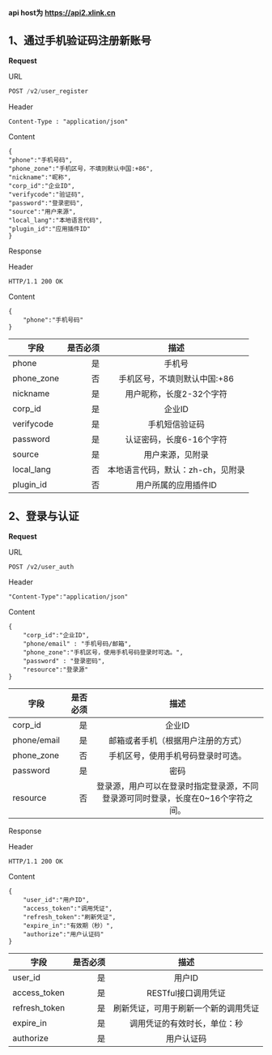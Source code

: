 **api host为 https://api2.xlink.cn**

## 1、通过手机验证码注册新账号

**Request**

URL

```java
POST /v2/user_register
```
Header
```
Content-Type : "application/json"
```
Content
```
{
"phone":"手机号码",
"phone_zone":"手机区号，不填则默认中国:+86",
"nickname":"昵称",
"corp_id":"企业ID",
"verifycode":"验证码",
"password":"登录密码",
"source":"用户来源",
"local_lang":"本地语言代码",
"plugin_id":"应用插件ID"
}
```
Response

Header
```
HTTP/1.1 200 OK
```
Content
```
{
    "phone":"手机号码"
}
```
|字段	|是否必须	|描述|
| --------   | -----:   | :----: |
|phone	|是	|手机号|
|phone_zone	|否	|手机区号，不填则默认中国:+86|
|nickname	|是	|用户昵称，长度2-32个字符|
|corp_id	|是	|企业ID|
|verifycode	|是	|手机短信验证码|
|password	|是	|认证密码，长度6-16个字符|
|source	|是	|用户来源，见附录|
|local_lang	|否	|本地语言代码，默认：zh-ch，见附录|
|plugin_id	|否	|用户所属的应用插件ID|


## 2、登录与认证
**Request**

URL
```
POST /v2/user_auth
```
Header
```
"Content-Type":"application/json"
```
Content
```
{
    "corp_id":"企业ID",
    "phone/email" : "手机号码/邮箱",
	"phone_zone":"手机区号，使用手机号码登录时可选。",
    "password" : "登录密码",
	"resource":"登录源"
}
```

|字段	|是否必须	|描述|
| --------   | -----:   | :----: |
|corp_id	|是	|企业ID|
|phone/email	|是	|邮箱或者手机（根据用户注册的方式）|
|phone_zone	|否	|手机区号，使用手机号码登录时可选。|
|password	|是	|密码|
|resource	|否	|登录源，用户可以在登录时指定登录源，不同登录源可同时登录，长度在0~16个字符之间。|

Response

Header
```
HTTP/1.1 200 OK
```
Content
```
{
    "user_id":"用户ID",
    "access_token":"调用凭证",
    "refresh_token":"刷新凭证",
    "expire_in":"有效期（秒）",
	"authorize":"用户认证码"
}
```

|字段	|是否必须	|描述|
| --------   | -----:   | :----: |
|user_id	|是	|用户ID|
|access_token	|是	|RESTful接口调用凭证|
|refresh_token	|是	|刷新凭证，可用于刷新一个新的调用凭证|
|expire_in	|是	|调用凭证的有效时长，单位：秒|
|authorize	|是	|用户认证码|
